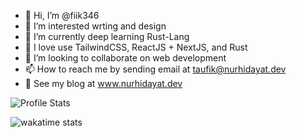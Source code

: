 - 👋 Hi, I’m @fiik346
- 👀 I’m  interested wrting and design
- 🌱 I’m currently deep learning Rust-Lang
- 🎨 I love use TailwindCSS, ReactJS + NextJS, and Rust
- 💞️ I’m looking to collaborate on web development
- 📫 How to reach me by sending email at taufik@nurhidayat.dev
- 📃 See my blog at www.nurhidayat.dev

![Profile Stats](https://github-readme-stats-eight-kappa-73.vercel.app/api?username=taufik-nurhidayat&theme=tokyonight&layout=compact)

![wakatime stats](https://github-readme-stats-eight-kappa-73.vercel.app/api/wakatime?username=@taufiknurhidayat&layout=compact&theme=tokyonight&langs_count=36)
<!---
fiik346/fiik346 is a ✨ special ✨ repository because its `README.md` (this file) appears on your GitHub profile.
You can click the Preview link to take a look at your changes.
--->
